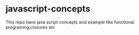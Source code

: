 # javascript-concepts
This repo have java script concepts and example like functional programing,closures etc
